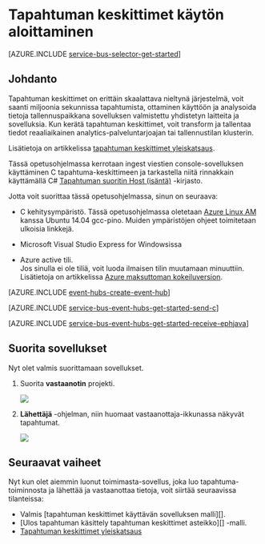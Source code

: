 <properties
    pageTitle="Tapahtuman keskittimet c aloittaminen | Microsoft Azure"
    description="Katso tämä opetusohjelma Azure tapahtuman solmukohdat käytön aloittaminen lähetetään tapahtumien C ja vastaanottaa Java käyttämällä tapahtuman suoritin isäntä."
    services="event-hubs"
    documentationCenter=""
    authors="jtaubensee"
    manager="timlt"
    editor=""/>

<tags
    ms.service="event-hubs"
    ms.workload="na"
    ms.tgt_pltfrm="c"
    ms.devlang="csharp"
    ms.topic="article"
    ms.date="09/27/2016"
    ms.author="jotaub;sethm"/>

# <a name="get-started-with-event-hubs"></a>Tapahtuman keskittimet käytön aloittaminen

[AZURE.INCLUDE [service-bus-selector-get-started](../../includes/service-bus-selector-get-started.md)]

## <a name="introduction"></a>Johdanto

Tapahtuman keskittimet on erittäin skaalattava nieltynä järjestelmä, voit saanti miljoonia sekunnissa tapahtumista, ottaminen käyttöön ja analysoida tietoja tallennuspaikkana sovelluksen valmistettu yhdistetyn laitteita ja sovelluksia. Kun kerätä tapahtuman keskittimet, voit transform ja tallentaa tiedot reaaliaikainen analytics-palveluntarjoajan tai tallennustilan klusterin.

Lisätietoja on artikkelissa [tapahtuman keskittimet yleiskatsaus][].

Tässä opetusohjelmassa kerrotaan ingest viestien console-sovelluksen käyttäminen C tapahtuma-keskittimeen ja tarkastella niitä rinnakkain käyttämällä C# [Tapahtuman suoritin Host (isäntä)][] -kirjasto.

Jotta voit suorittaa tässä opetusohjelmassa, sinun on seuraava:

+ C kehitysympäristö. Tässä opetusohjelmassa oletetaan [Azure Linux AM](../virtual-machines/virtual-machines-linux-quick-create-cli.md) kanssa Ubuntu 14.04 gcc-pino. Muiden ympäristöjen ohjeet toimitetaan ulkoisia linkkejä.

+ Microsoft Visual Studio Express for Windowsissa

+ Azure active tili. <br/>Jos sinulla ei ole tiliä, voit luoda ilmaisen tilin muutamaan minuuttiin. Lisätietoja on artikkelissa <a href="http://azure.microsoft.com/pricing/free-trial/?WT.mc_id=A0E0E5C02&amp;returnurl=http%3A%2F%2Fazure.microsoft.com%2Fen-us%2Fdevelop%2Fmobile%2Ftutorials%2Fget-started%2F" target="_blank">Azure maksuttoman kokeiluversion</a>.

[AZURE.INCLUDE [event-hubs-create-event-hub](../../includes/event-hubs-create-event-hub.md)]

[AZURE.INCLUDE [service-bus-event-hubs-get-started-send-c](../../includes/service-bus-event-hubs-get-started-send-c.md)]

[AZURE.INCLUDE [service-bus-event-hubs-get-started-receive-ephjava](../../includes/service-bus-event-hubs-get-started-receive-ephjava.md)]

## <a name="run-the-applications"></a>Suorita sovellukset

Nyt olet valmis suorittamaan sovellukset.

1.  Suorita **vastaanotin** projekti.

    ![][21]

2.  **Lähettäjä** -ohjelman, niin huomaat vastaanottaja-ikkunassa näkyvät tapahtumat.

    ![][24]

## <a name="next-steps"></a>Seuraavat vaiheet

Nyt kun olet aiemmin luonut toimimasta-sovellus, joka luo tapahtuma-toiminnosta ja lähettää ja vastaanottaa tietoja, voit siirtää seuraavissa tilanteissa:

- Valmis [tapahtuman keskittimet käyttävän sovelluksen malli][].
- [Ulos tapahtuman käsittely tapahtuman keskittimet asteikko][] -malli.
- [Tapahtuman keskittimet yleiskatsaus][]

<!-- Images. -->
[21]: ./media/event-hubs-c-ephjava-getstarted/ephjava.png
[24]: ./media/event-hubs-c-ephjava-getstarted/receive-eph-c.png

<!-- Links -->
[Azure classic portal]: https://manage.windowsazure.com/
[Tapahtuman suoritin Host (isäntä)]: https://www.nuget.org/packages/Microsoft.Azure.ServiceBus.EventProcessorHost
[Tapahtuman keskittimet yleiskatsaus]: event-hubs-overview.md
[Tapahtuman keskittimet käyttävä malli-sovellus]: https://code.msdn.microsoft.com/Service-Bus-Event-Hub-286fd097
[Skaalaa ulos tapahtuman käsittely tapahtuman keskittimet]: https://code.msdn.microsoft.com/Service-Bus-Event-Hub-45f43fc3
